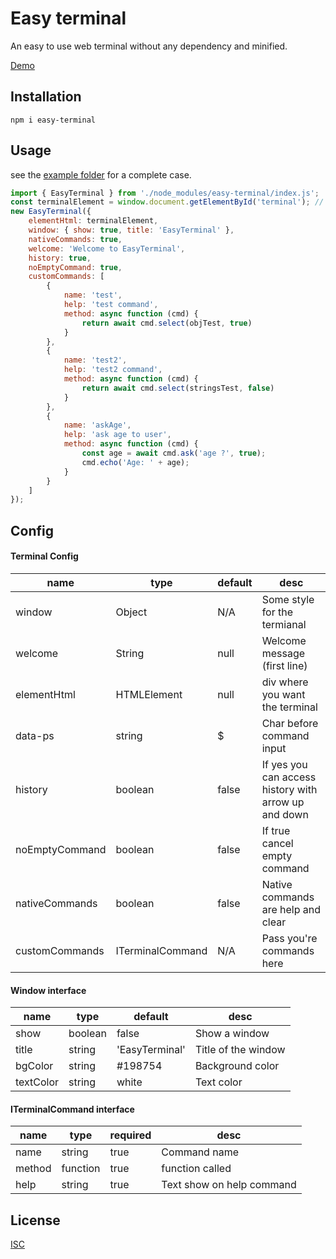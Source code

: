 # Easy terminal

An easy to use web terminal without any dependency and minified.

[Demo](https://easy-terminal.vercel.app/)


## Installation

```
npm i easy-terminal
```

## Usage

see the [example folder](https://github.com/PaulRichez/easy-terminal/tree/master/example/vanillaJS) for a complete case.


```js
import { EasyTerminal } from './node_modules/easy-terminal/index.js';
const terminalElement = window.document.getElementById('terminal'); // div where you want the terminal
new EasyTerminal({
    elementHtml: terminalElement,
    window: { show: true, title: 'EasyTerminal' },
    nativeCommands: true,
    welcome: 'Welcome to EasyTerminal',
    history: true,
    noEmptyCommand: true,
    customCommands: [
        {
            name: 'test',
            help: 'test command',
            method: async function (cmd) {
                return await cmd.select(objTest, true)
            }
        },
        {
            name: 'test2',
            help: 'test2 command',
            method: async function (cmd) {
                return await cmd.select(stringsTest, false)
            }
        },
        {
            name: 'askAge',
            help: 'ask age to user',
            method: async function (cmd) {
                const age = await cmd.ask('age ?', true);
                cmd.echo('Age: ' + age);
            }
        }
    ]
});
```

## Config
#### Terminal Config
| name           | type             | default | desc                                                 |
| -------------- | ---------------- | ------- | ---------------------------------------------------- |
| window         | Object           | N/A     | Some style for the termianal                         |
| welcome        | String           | null    | Welcome message (first line)                         |
| elementHtml    | HTMLElement      | null    | div where you want the terminal                      |
| data-ps        | string           | $       | Char before command input                            |
| history        | boolean          | false   | If yes you can access history with arrow up and down |
| noEmptyCommand | boolean          | false   | If true cancel empty command                         |
| nativeCommands | boolean          | false   | Native commands are help and clear                   |
| customCommands | ITerminalCommand | N/A     | Pass you're commands here                            |

#### Window interface
 | name      | type    | default        | desc                |
 | --------- | ------- | -------------- | ------------------- |
 | show      | boolean | false          | Show a window       |
 | title     | string  | 'EasyTerminal' | Title of the window |
 | bgColor   | string  | #198754        | Background color    |
 | textColor | string  | white          | Text color          |
#### ITerminalCommand interface
 | name   | type     | required | desc                      |
 | ------ | -------- | -------- | ------------------------- |
 | name   | string   | true     | Command name              |
 | method | function | true     | function called           |
 | help   | string   | true     | Text show on help command |

 ## License
[ISC](https://gist.github.com/indexzero/10602128#file-isc-md) 